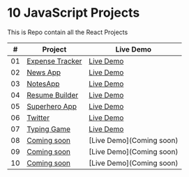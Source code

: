 # 10 JavaScript Projects

This is Repo contain all the React Projects

|  #  | Project                                                                                                                     | Live Demo                                                                         |
| :-: | --------------------------------------------------------------------------------------------------------------------------- | --------------------------------------------------------------------------------- |
| 01  | [Expense Tracker]()                             | [Live Demo](https://eexpense-tracker.vercel.app/)               |
| 02  | [News App]()                               | [Live Demo](https://appnewss.vercel.app/)                |
| 03  | [NotesApp]()                       | [Live Demo](https://notesjs.vercel.app) |
| 04  | [Resume Builder]()                          | [Live Demo](https://resumebuildd.vercel.app/)          |
| 05  | [Superhero App]()                               | [Live Demo](https://superheroo.vercel.app/)                |
| 06  | [Twitter]()                           | [Live Demo](https://twitex.vercel.app/)              |
| 07  | [Typing Game]()                       | [Live Demo](https://typinggamee.vercel.app/)            |
| 08  | [Coming soon]()                                         | [Live Demo](Coming soon)                     |
| 09  | [Coming soon]()                                     | [Live Demo](Coming soon)                   |
| 10  | [Coming soon]()                                         | [Live Demo](Coming soon)                     |
